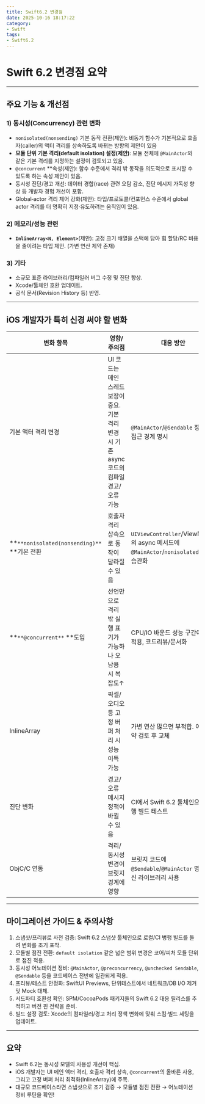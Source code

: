```yaml
---
title: Swift6.2 변경점
date: 2025-10-16 18:17:22
category:
- Swift
tags:
- Swift6.2
---
```



# Swift 6.2 변경점 요약

---

## 주요 기능 & 개선점

### 1) 동시성(Concurrency) 관련 변화
- `nonisolated(nonsending)` 기본 동작 전환(제안): 비동기 함수가 기본적으로 호출자(caller)의 액터 격리를 상속하도록 바뀌는 방향의 제안이 있음
- **모듈 단위 기본 격리(default isolation) 설정(제안)**: 모듈 전체에 `@MainActor`와 같은 기본 격리를 지정하는 설정이 검토되고 있음.
- `@concurrent` **속성(제안): 함수 수준에서 격리 밖 동작을 의도적으로 표시할 수 있도록 하는 속성 제안이 있음.
- 동시성 진단/경고 개선: 데이터 경합(race) 관련 오탐 감소, 진단 메시지 가독성 향상 등 개발자 경험 개선이 포함.
- Global‑actor 격리 제어 강화(제안): 타입/프로토콜/컨포먼스 수준에서 global actor 격리를 더 명확히 지정·유도하려는 움직임이 있음.

### 2) 메모리/성능 관련
- **`InlineArray<N, Element>`**(제안): 고정 크기 배열을 스택에 담아 힙 할당/RC 비용을 줄이려는 타입 제안. (가변 연산 제약 존재)

### 3) 기타
- 소규모 표준 라이브러리/컴파일러 버그 수정 및 진단 향상.
- Xcode/툴체인 호환 업데이트.
- 공식 문서(Revision History 등) 반영.

---

## iOS 개발자가 특히 신경 써야 할 변화

| 변화 항목 | 영향/주의점 | 대응 방안 |
|---|---|---|
| 기본 액터 격리 변경 | UI 코드는 메인 스레드 보장이 중요. 기본 격리 변경 시 기존 async 코드의 컴파일 경고/오류 가능 | `@MainActor`/`@Sendable` 정비, UI 접근 경계 명시 |
| **`**nonisolated(nonsending)**` **기본 전환 | 호출자 격리 상속으로 동작이 달라질 수 있음 | `UIViewController`/ViewModel의 async 메서드에 `@MainActor`/`nonisolated` 명시 습관화 |
| **`**@concurrent**` **도입 | 선언만으로 격리 밖 실행 표기가 가능하나 오남용 시 복잡도↑ | CPU/IO 바운드 성능 구간에 한정 적용, 코드리뷰/문서화 |
| InlineArray | 픽셀/오디오 등 고정 버퍼 처리 시 성능 이득 가능 | 가변 연산 많으면 부적합. 이득/제약 검토 후 교체 |
| 진단 변화 | 경고/오류 메시지 정책이 바뀔 수 있음 | CI에서 Swift 6.2 툴체인으로 병행 빌드 테스트 |
| ObjC/C 연동 | 격리/동시성 변경이 브릿지 경계에 영향 | 브릿지 코드에 `@Sendable`/`@MainActor` 명시, 최신 라이브러리 사용 |

---

## 마이그레이션 가이드 & 주의사항

1. 스냅샷/프리뷰로 사전 검증: Swift 6.2 스냅샷 툴체인으로 로컬/CI 병행 빌드를 돌려 변화를 조기 포착.
2. 모듈별 점진 전환: `default isolation` 같은 넓은 범위 변경은 코어/피처 모듈 단위로 점진 적용.
3. 동시성 어노테이션 정비: `@MainActor`, `@preconcurrency`, `@unchecked Sendable`, `@Sendable` 등을 코드베이스 전반에 일관되게 적용.
4. 프리뷰/테스트 안정화: SwiftUI Previews, 단위테스트에서 네트워크/DB I/O 제거 및 Mock 대체.  
5. 서드파티 호환성 확인: SPM/CocoaPods 패키지들의 Swift 6.2 대응 릴리스를 추적하고 버전 핀 전략을 준비.  
6. 빌드 설정 검토: Xcode의 컴파일러/경고 처리 정책 변화에 맞춰 스킴·빌드 세팅을 업데이트.  

---

## 요약

- Swift 6.2는 동시성 모델의 사용성 개선이 핵심.  
- iOS 개발자는 UI 메인 액터 격리, 호출자 격리 상속, `@concurrent`의 올바른 사용, 그리고 고정 버퍼 처리 최적화(InlineArray)에 주목.  
- 대규모 코드베이스라면 스냅샷으로 조기 검증 → 모듈별 점진 전환 → 어노테이션 정비 루틴을 확인!


